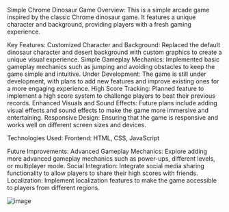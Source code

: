 Simple Chrome Dinosaur Game
Overview:
This is a simple arcade game inspired by the classic Chrome dinosaur game. It features a unique character and background, providing players with a fresh gaming experience.

Key Features:
Customized Character and Background: Replaced the default dinosaur character and desert background with custom graphics to create a unique visual experience.
Simple Gameplay Mechanics: Implemented basic gameplay mechanics such as jumping and avoiding obstacles to keep the game simple and intuitive.
Under Development: The game is still under development, with plans to add new features and improve existing ones for a more engaging experience.
High Score Tracking: Planned feature to implement a high score system to challenge players to beat their previous records.
Enhanced Visuals and Sound Effects: Future plans include adding visual effects and sound effects to make the game more immersive and entertaining.
Responsive Design: Ensuring that the game is responsive and works well on different screen sizes and devices.

Technologies Used:
Frontend: HTML, CSS, JavaScript

Future Improvements:
Advanced Gameplay Mechanics: Explore adding more advanced gameplay mechanics such as power-ups, different levels, or multiplayer mode.
Social Integration: Integrate social media sharing functionality to allow players to share their high scores with friends.
Localization: Implement localization features to make the game accessible to players from different regions.



![image](https://github.com/calvinrajesh6/Chrome-Dino-Game/assets/145462164/4cebcdc3-50cf-4e20-8e06-62e7a343892c)


